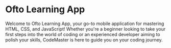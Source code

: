 # Ofto Learning App

Welcome to Ofto Learning App, your go-to mobile application for mastering HTML, CSS, and JavaScript! Whether you're a beginner looking to take your first steps into the world of coding or an experienced developer aiming to polish your skills, CodeMaster is here to guide you on your coding journey.